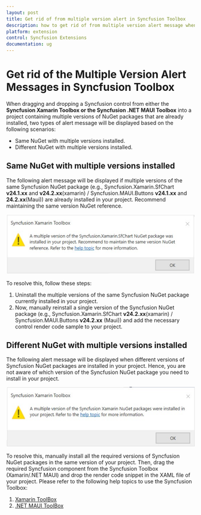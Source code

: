```yaml
---
layout: post
title: Get rid of from multiple version alert in Syncfusion Toolbox
description: how to get rid of from multiple version alert message when drag and drop a Syncfusion component from Syncfusion Toolbox?
platform: extension
control: Syncfusion Extensions
documentation: ug
---
```


# Get rid of the Multiple Version Alert Messages in Syncfusion Toolbox

When dragging and dropping a Syncfusion control from either the **Syncfusion Xamarin Toolbox or the Syncfusion .NET MAUI Toolbox** into a project containing multiple versions of NuGet packages that are already installed, two types of alert message will be displayed based on the following scenarios:

* Same NuGet with multiple versions installed.
* Different NuGet with multiple versions installed.

## Same NuGet with multiple versions installed

The following alert message will be displayed if multiple versions of the same Syncfusion NuGet package (e.g., Syncfusion.Xamarin.SfChart **v24.1.xx** and **v24.2.xx**(xamarin) / Syncfusion.MAUI.Buttons **v24.1.xx** and **24.2.xx**(Maui)) are already installed in your project. Recommend maintaining the same version NuGet reference.

![Syncfusion Xamarin toolbox alert message when multiple version of the same Syncfusion Xamarin NuGet package already installed in the project](Alert-message-in-Syncfusion-Xamarin-Toolbox_images\Same-NuGet-Multiple-Version-Installed.jpg)

To resolve this, follow these steps:
1.	Uninstall the multiple versions of the same Syncfusion NuGet package currently installed in your project. 
2.	Now, manually reinstall a single version of the Syncfusion NuGet package (e.g., Syncfusion.Xamarin.SfChart **v24.2.xx**(xamarin)  / Syncfusion.MAUI.Buttons **v24.2.xx** (Maui)) and add the necessary control render code sample to your project.

## Different NuGet with multiple versions installed

The following alert message will be displayed when different versions of Syncfusion NuGet packages are installed in your project. Hence, you are not aware of which version of the Syncfusion NuGet package you need to install in your project.

![Syncfusion Xamarin toolbox alert message when different Syncfusion Xamarin NuGet packages are installed with multiple version in the project](Alert-message-in-Syncfusion-Xamarin-Toolbox_images\Diferent-NuGet-Multiple-Version-Installed.jpg)

To resolve this, manually install all the required versions of Syncfusion NuGet packages in the same version of your project. Then, drag the required Syncfusion component from the Syncfusion Toolbox (Xamarin/.NET MAUI) and drop the render code snippet in the XAML file of your project. Please refer to the following help topics to use the Syncfusion Toolbox:

1. [Xamarin ToolBox](https://help.syncfusion.com/extension/xamarin-extension/toolbox)
2. [.NET MAUI ToolBox](https://help.syncfusion.com/maui/visual-studio-integration/toolbox-control)



